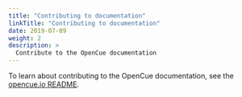 ```yaml
---
title: "Contributing to documentation"
linkTitle: "Contributing to documentation"
date: 2019-07-09
weight: 2
description: >
  Contribute to the OpenCue documentation
---
```


<!---DO NOT MODIFY THIS LINE--->

To learn about contributing to the OpenCue documentation, see the [opencue.io README](https://github.com/sharifsalah/opencue.io/blob/master/README.md).
